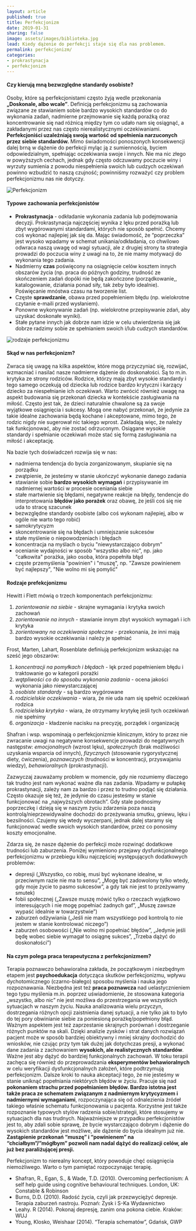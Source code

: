 ```yaml
---
layout: article
published: true
title: Perfekcjonizm
date: 2019-01-31
sharing: false
image: assets/images/biblioteka.jpg
lead: Kiedy dążenie do perfekcji staje się dla nas problemem.
permalink: perfekcjonizm/
categories:
- prokrastynacja
- perfekcjonizm
---
```


#### Czy kierują mną bezwzględne standardy osobiste?

Osoby, które są perfekcjonistami często żyją wedle przekonania **„Doskonale, albo wcale”**.
Definicją perfekcjonizmu są zachowania związane ze stawianiem sobie bardzo wysokich standardów
co do wykonania zadań, nadmierne przejmowanie się każdą porażką oraz koncentrowanie się nad
różnicą między tym co udało nam się osiągnąć, a zakładanymi przez nas często nierealistycznymi oczekiwaniami.
**Perfekcjoniści uzależniają swoją wartość od spełnienia narzuconych przez siebie standardów.**
Mimo świadomości ponoszonych  konsekwencji dalej brną w dążenie do perfekcji myląc ją z sumiennością,
byciem odpowiedzialnym, spełniając oczekiwania swoje i innych. Nie ma nic złego w powyższych cechach, jednak gdy często
odczuwamy poczucie winy i wyrzuty sumienia z powodu niespełnienia swoich lub cudzych oczekiwań
powinno wzbudzić to naszą czujność; powinniśmy rozważyć czy problem perfekcjonizmu nas nie dotyczy.

<img src="{{root_url}}/assets/images/perfekcjonizm.jpg" alt="Perfekcjonizm" />

#### Typowe zachowania perfekcjonistów

* **Prokrastynacja** - odkładanie wykonania zadania lub podejmowania decyzji. Prokrastynacja najczęściej wynika z lęku przed porażką lub zbyt wygórowanymi standardami, których nie sposób spełnić. Chcemy coś wykonać najlepiej jak się da. Mając świadomość, że “poprzeczka” jest wysoko wpadamy w schemat unikania/odkładania, co chwilowo odwraca naszą uwagę od wagi sytuacji, ale z drugiej strony ta strategia prowadzi do poczucia winy z uwagi na to, że nie mamy motywacji do wykonania tego zadania.
* Nadmierny **czas** poświęcony na osiągnięcie celów kosztem innych obszarów życia (np. praca do późnych godziny, trudność ze skończeniem zadań dopóki nie będą zakończone (porządkowanie,, katalogowanie, działania ponad siły, tak żeby było idealnie). Poświęcanie mnóstwa czasu na tworzenie list.
* Częste **sprawdzanie**, obawa przed popełnieniem błędu (np. wielokrotne czytanie e-maili przed wysłaniem).
* Ponowne wykonywanie zadań (np. wielokrotne przepisywanie zdań, aby uzyskać doskonałe wyniki).
* Stałe pytane innych jak dobrze nam idzie w celu utwierdzenia się jak dobrze radzimy sobie ze spełnianiem swoich i/lub cudzych  standardów.


<img src="{{root_url}}/assets/images/perfekcjonizm1.jpg" alt="rodzaje perfekcjonizmu" />


#### Skąd w nas perfekcjonizm?

Zwraca się uwagę na kilka aspektów, które mogą przyczyniać się, rozwijać, wzmacniać i nasilać
nasze nadmierne  dążenie do doskonałości. Są to m.in. krytyka ze strony rodziców. Rodzice, którzy mają
zbyt wysokie standardy i tego samego oczekują od dziecka lub rodzice bardzo krytyczni i karzący dziecko
za niespełnianie ich oczekiwań. Warto zwrócić również uwagę na aspekt budowania się przekonań dziecka
w kontekście zasługiwania na miłość. Często jest  tak, że dzieci naturalnie chwalone są za swoje
wyjątkowe osiągnięcia i sukcesy. Mogą one nabyć przekonań, że jedynie za takie idealne zachowania
będą kochane i akceptowane, mimo tego, że rodzic nigdy nie sugerował nic takiego wprost. Zakładają
więc, że należy tak funkcjonować, aby nie zostać odrzuconym. Osiągane wysokie standardy i spełnianie
oczekiwań może stać się formą zasługiwania na miłość i akceptację.

Na bazie tych doświadczeń rozwija się w nas:

* nadmierna tendencja do bycia zorganizowanym, skupianie się na porządku
* zwątpienie, że jesteśmy w stanie ukończyć wykonanie danego zadania
* stawianie sobie **bardzo wysokich wymagań** i przypisywanie im nadmiernej wartości w procesie oceniania siebie
* stałe martwienie się błędami, negatywne reakcje na błędy, tendencje do interpretowania **błędów jako porażek** oraz obawę, że jeśli coś się nie uda to stracę szacunek
* bezwzględne standardy osobiste (albo coś wykonam najlepiej, albo w ogóle nie warto tego robić)
* samokrytycyzm
* skoncentrowanie się na błędach i umniejszanie sukcesów
* stałe myślenie  o niepowodzeniach i błędach
* koncentracja na myślach o byciu "niewystarczająco dobrym"
* ocenianie wydajności w sposób "wszystko albo nic", np. jako "całkowita" porażka, jako osoba, która popełniła błąd
* częste przemyślenia "powinien" i "muszę", np. "Zawsze powinienem być najlepszy", "Nie wolno mi się pomylić"

#### Rodzaje prefekcjonizmu

Hewitt i Flett mówią o trzech komponentach perfekcjonizmu:

1. *zorientowanie na siebie* - skrajne wymagania i krytyka swoich zachowań
1. *zorientowanie na innych* - stawianie innym zbyt wysokich wymagań i ich krytyka
1. *zorientowany na oczekiwania społeczne* - przekonania, że inni mają bardzo wysokie oczekiwania i należy je spełniać

Frost, Marten, Lahart, Rosenblate definiują perfekcjonizm wskazując na sześć jego obszarów:

1. *koncentracji na pomyłkach i błędach* - lęk przed popełnieniem błędu i traktowanie go w kategorii porażki
1. *wątpliwości co do sposobu wykonania zadania* - ocena jakości wykonania jako niewystarczającej
1. *osobiste standardy* - są bardzo wygórowane
1. *rodzicielskie oczekiwania* - wiara, że nie uda nam się spełnić oczekiwań rodzica
1. *rodzicielska krytyka* - wiara, że otrzymamy krytykę jeśli tych oczekiwań nie spełnimy
1. *organizacja* - kładzenie nacisku na precyzję, porządek i organizację

Shafran i wsp. wspominają o perfekcjonizmie klinicznym, który to przez nie zwracanie
uwagi na negatywne konsekwencje prowadzi do negatywnych następstw: *emocjonalnych* (wzrost lęku),
*społecznych* (brak możliwości uzyskania wsparcia od innych), *fizycznych* (stosowanie rygorystycznej
diety, ćwiczenia), *poznawczych* (trudności w koncentracji, przyswajaniu wiedzy), *behawioralnych* (prokrastynacji).

Zazwyczaj zauważamy problem w momencie, gdy nie rozumiemy dlaczego tak trudno jest nam
wykonać ważne dla nas zadania. Wpadamy w pułapkę prokrastynacji, zależy nam za bardzo i
przez to trudno podjąć się działania. Często okazuje się też, że jedynie do czasu jesteśmy w
stanie funkcjonować na „najwyższych obrotach”. Gdy stale podnosimy poprzeczkę i dzieją się w
naszym życiu zdarzenia poza naszą kontrolą/nieprzewidywalne dochodzi do przeżywania smutku,
gniewu, lęku i bezsilności. Czujemy się wtedy wyczerpani, jednak dalej staramy się funkcjonować
wedle swoich wysokich standardów, przez co ponosimy koszty emocjonalne.

Zdarza się, że nasze dążenie do perfekcji może rozwinąć dodatkowe trudności lub zaburzenia. Poniżej wymieniono przejawy dysfunkcjonalnego
perfekcjonizmu w przebiegu kilku najczęściej występujących dodatkowych problemów:

- depresji („Wszystko, co robię, musi być wykonane idealne, w przeciwnym razie nie ma to sensu”,
„Mogę być zadowolony tylko wtedy, gdy moje życie to pasmo sukcesów”, a gdy tak nie jest to przeżywamy smutek)
- fobii społecznej („Zawsze muszę mówić tylko o rzeczach wyjątkowo interesujących i nie mogę popełniać żadnych gaf”, „Muszę zawsze wypaść idealnie w towarzystwie”)
- zaburzeń odżywiania („Jeśli nie mam wszystkiego pod kontrolą to nie jestem w stanie kontrolować niczego”)
- zaburzeń osobowości („Nie wolno mi popełniać błędów”, „Jedynie jeśli będę wobec siebie wymagał to osiągnę sukces”, „Trzeba dążyć do doskonałości”)

#### Na czym polega praca terapeutyczna z perfekcjonizmem?

Terapia poznawczo behawioralna zakłada, że początkowym i niezbędnym etapem jest **psychoedukacja** dotycząca skutków
perfekcjonizmu, wpływu dychotomicznego (czarno-białego) sposobu myślenia i nauka jego rozpoznawania. Niezbędna
jest też  **praca poznawcza** nad uelastycznieniem tego typu myślenia m.in. poprzez uświadomienie, że stosowana
kategoria „wszystko, albo nic” nie jest możliwa do przestrzegania  we wszystkich sytuacjach w naszym życiu.
Nauka analizowania wielu przyczyn, dostrzegania różnych opcji  zaistnienia danej sytuacji, a nie tylko jak to
było do tej pory obwinianie siebie  za poniesioną porażkę/popełniony błąd. Ważnym aspektem jest też zaprzestanie
skrajnych porównań i dostrzeganie różnych punktów na skali. Dzięki analizie zysków i strat danych rozwiązań pacjent
może w sposób bardziej obiektywny i mniej skrajny dochodzić do wniosków, nie czując przy tym tak dużej jak
dotychczas presji, a wykonać dane zadania z zachowaniem **wysokich, ale realistycznych standardów**. Ważne jest aby
dążyć do bardziej funkcjonalnych zachowań. W toku terapii zachęca się również do przeprowadzania **eksperymentów
behawioralnych** w celu weryfikacji dysfunkcjonalnych założeń, które podtrzymują perfekcjonizm. Dalsze kroki to
nauka akceptacji tego, że nie jesteśmy w stanie uniknąć popełniania niektórych błędów w życiu.  Pracuje się nad
**pokonaniem strachu przed popełnianiem błędów. Bardzo istotna jest także praca ze schematem związanym z nadmiernym
krytycyzmem i nadmiernymi wymaganiami**, rozpoczynająca się od odnalezienia źródeł takiego właśnie schematu funkcjonowania
u pacjenta. Korzystne jest także rozpoznanie typowych stylów radzenia sobie/strategii, które stosujemy  w sytuacjach
dla nas trudnych. Najważniejsze w przypadku perfekcjonistów jest to, aby zdali sobie sprawę, że bycie wystarczająco
dobrym i dążenie do wysokich standardów jest możliwe, ale dążenie do bycia idealnym już nie. **Zastąpienie przekonań
“muszę” i “powinienem” na “chciałbym”/”mógłbym” pozwoli nam nadal dążyć do realizacji celów, ale  już bez paraliżującej
presji.**

Perfekcjonizm to nierealny koncept, który powoduje chęć osiągnięcia niemożliwego. Warto o tym pamiętać rozpoczynając terapię.

* Shafran, R., Egan, S., & Wade, T.D. (2010).  Overcoming perfectionism: A self help guide using cognitive behavioural techniques.  London, UK: Constable & Robinson
* Burns, D.D. (2010). Radość życia, czyli jak przezwyciężyć depresje. Terapia zaburzeń nastroju. Poznań: Zysk i S-Ka Wydawnictwo
* Leahy. R (2014). Pokonaj depresję, zanim ona pokona ciebie. Kraków: WUJ
* Young, Klosko, Weishaar (2014). “Terapia schematów”, Gdańsk, GWP
